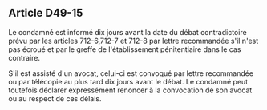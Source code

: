 Article D49-15
----
Le condamné est informé dix jours avant la date du débat contradictoire prévu
par les articles 712-6,712-7 et 712-8 par lettre recommandée s'il n'est pas
écroué et par le greffe de l'établissement pénitentiaire dans le cas contraire.

S'il est assisté d'un avocat, celui-ci est convoqué par lettre recommandée ou
par télécopie au plus tard dix jours avant le débat. Le condamné peut toutefois
déclarer expressément renoncer à la convocation de son avocat ou au respect de
ces délais.
